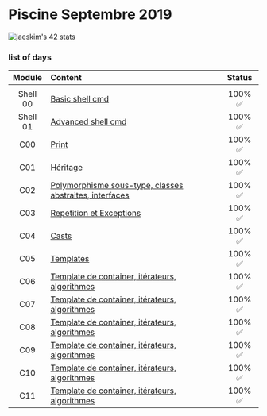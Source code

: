 # Piscine Septembre 2019

[![jaeskim's 42 stats](https://badge42.herokuapp.com/api/stats/alesanto?cursus=C%20Piscine)](https://github.com/JaeSeoKim/badge42)

### list of days

|Module	        |Content		                 		    		                            |Status				      		|
|:-:	          |:--		                        		                		    		    |:-:           					|
|		            |									                                                  |       	              |
|Shell 00   		|[Basic shell cmd](./Shell00)			                                 	|100% :white_check_mark:|
|Shell 01	    	|[Advanced shell cmd](./Shell01)	      		                        |100% :white_check_mark:|
|C00	        	|[Print](./C00)	  	|100% :white_check_mark:|
|C01          	|[Héritage](./C01)						                                   		|100% :white_check_mark:|
|C02          	|[Polymorphisme sous-type, classes abstraites, interfaces](./C02)		|100% :white_check_mark:|
|C03          	|[Repetition et Exceptions](./C03)		                      				|100% :white_check_mark:|
|C04          	|[Casts](./C04)					                                          	|100% :white_check_mark:|
|C05          	|[Templates](./C05)		                                       				|100% :white_check_mark:|
|C06          	|[Template de container, itérateurs, algorithmes](./C06)						|100% :white_check_mark:|
|C07          	|[Template de container, itérateurs, algorithmes](./C07)						|100% :white_check_mark:|
|C08          	|[Template de container, itérateurs, algorithmes](./C08)						|100% :white_check_mark:|
|C09          	|[Template de container, itérateurs, algorithmes](./C09)						|100% :white_check_mark:|
|C10	          |[Template de container, itérateurs, algorithmes](./C10)						|100% :white_check_mark:|
|C11          	|[Template de container, itérateurs, algorithmes](./C11)						|100% :white_check_mark:|
